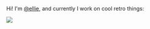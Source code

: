 Hi! I'm [@ellie](https://github.com/ell1e), and currently I work on cool
retro things:

[![](rfs16bit.png)](https://github.com/RFS-Makers/RetroFPSStudio)

